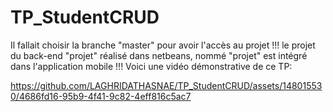 # TP_StudentCRUD
Il fallait choisir la branche "master" pour avoir l'accès au projet !!!
le projet du back-end "projet" réalisé dans netbeans, nommé "projet" est intégré dans l'application mobile !!!
Voici une vidéo démonstrative de ce TP:




https://github.com/LAGHRIDATHASNAE/TP_StudentCRUD/assets/148015530/4686fd16-95b9-4f41-9c82-4eff816c5ac7

